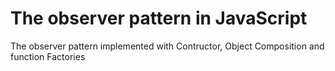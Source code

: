 # The observer pattern in JavaScript
The observer pattern implemented with Contructor, Object Composition and function Factories
